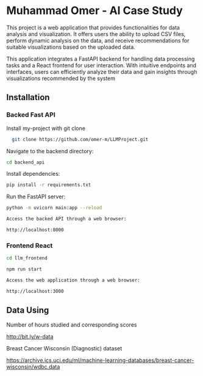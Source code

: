 
# Muhammad Omer - AI Case Study

This project is a web application that provides functionalities for data analysis and visualization. It offers users the ability to upload CSV files, perform dynamic analysis on the data, and receive recommendations for suitable visualizations based on the uploaded data. 

This application integrates a FastAPI backend for handling data processing tasks and a React frontend for user interaction. With intuitive endpoints and interfaces, users can efficiently analyze their data and gain insights through visualizations recommended by the system

## Installation

### Backed Fast API

Install my-project with git clone

```bash
  git clone https://github.com/omer-m/LLMProject.git
```
Navigate to the backend directory:

```bash
cd backend_api
```
Install dependencies:

```bash
pip install -r requirements.txt
```
Run the FastAPI server:

```bash
python -m uvicorn main:app --reload
```
```bash 
Access the backed API through a web browser:

http://localhost:8000
```
### Frontend React
```bash
cd llm_frontend
```
```bash
npm run start
```
```bash 
Access the web application through a web browser:

http://localhost:3000
```

## Data Using

Number of hours studied and corresponding scores 

http://bit.ly/w-data

Breast Cancer Wisconsin (Diagnostic) dataset

https://archive.ics.uci.edu/ml/machine-learning-databases/breast-cancer-wisconsin/wdbc.data
